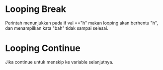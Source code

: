 # Looping Break 

Perintah menunjukkan pada if val =="h" makan looping akan berhentu "h", dan menampilkan kata "bah" tidak sampai selesai.

# Looping Continue 

Jika continue untuk menskip ke variable selanjutnya. 